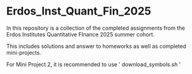 # Erdos_Inst_Quant_Fin_2025
In this repository is a collection of the completed assignments from the Erdos Institutes Quantitative FInance 2025 summer cohort.

This includes solutions and answer to homeworks as well as completed mini-projects.

For Mini Project 2, it is recommended to use ' download_symbols.sh '
